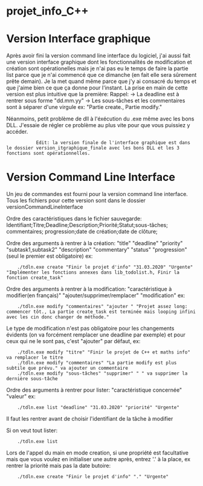 # projet_info_C++

# Version Interface graphique

Après avoir fini la version command line interface du logiciel, j'ai aussi fait une version interface graphique dont les fonctionnalités de modification et création sont opérationelles mais je n'ai pas eu le temps de faire la partie list parce que je n'ai commencé que ce dimanche (en fait elle sera sûrement prête demain). Je la met quand même parce que j'y ai consacré du temps et que j'aime bien ce que ça donne pour l'instant. La prise en main de cette version est plus intuitive que la première: 
Rappel:
        -> La deadline est à rentrer sous forme "dd.mm.yy"
        -> Les sous-tâches et les commentaires sont à séparer d'une virgule ex: "Partie create., Partie modify."
        
Néanmoins, petit problème de dll à l'éxécution du .exe même avec les bons DLL. J'essaie de régler ce problème au plus vite pour que vous puissiez y accéder.

               Edit: la version finale de l'interface graphique est dans le dossier version_itgraphique_finale avec les bons DLL et les 3 fonctions sont opérationnelles.




# Version Command Line Interface

Un jeu de commandes est fourni pour la version command line interface. Tous les fichiers pour cette version sont dans le dossier versionCommandLineInterface


Ordre des caractéristiques dans le fichier sauvegarde: 
Identifiant;Titre;Deadline;Description;Priorité;Statut;sous-tâches; commentaires; progression;date de création;date de clôture;


Ordre des arguments à rentrer à la création: "title" "deadline" "priority" "subtask1,subtask2" "description" "commentary" "status" "progression"(seul le premier est obligatoire) ex:

        ./tdln.exe create "Finir le projet d'info" "31.03.2020" "Urgente" "Implémenter les fonctions annexes dans lib_todolist.h, Finir la fonction create_task"

Ordre des arguments à rentrer à la modification: "caractéristique à modifier(en français)" "ajouter/supprimer/remplacer" "modification" ex: 

        ./tdln.exe modify "commentaires" "ajouter " "Projet assez long: commencer tôt., La partie create_task est terminée mais looping infini avec les cin donc changer de méthode."
        
Le type de modification n'est pas obligatoire pour les changements évidents (on va forcément remplacer une deadline par exemple) et pour ceux qui ne le sont pas, c'est "ajouter" par défaut, ex:

        ./tdln.exe modify "titre" "Finir le projet de C++ et maths info" va remplacer le titre
        ./tdln.exe modify "commentaires" "La partie modify est plus subtile que prévu." va ajouter un commentaire
        ./tdln.exe modify "sous-tâches" "supprimer" " " va supprimer la dernière sous-tâche

Ordre des arguments à rentrer pour lister: "caractéristique concernée" "valeur" ex: 

        ./tdln.exe list "deadline" "31.03.2020" "priorité" "Urgente"
        
Il faut les rentrer avant de choisir l'identifiant de la tâche à modifier

Si on veut tout lister: 

        ./tdln.exe list

Lors de l'appel du main en mode creation, si une propriété est facultative mais que vous voulez en initialiser une autre après, entrez '.' à la place, ex rentrer la priorité mais pas la date butoire:

        ./tdln.exe create "Finir le projet d'info" "." "Urgente"
